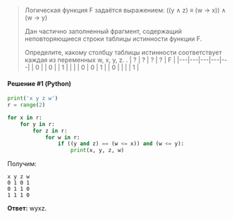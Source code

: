 > Логическая функция F задаётся выражением: ((y ∧ z) ≡ (w → x)) ∧ (w → y)
> 
> Дан частично заполненный фрагмент, содержащий неповторяющиеся строки таблицы истинности функции F.
> 
> Определите, какому столбцу таблицы истинности соответствует каждая из переменных w, x, y, z.
> .
> | ? | ? | ? | ? | F |
> |---|---|---|---|---|
> | 0 |   | 0 |   | 1 |
> |   |   | 0 | 0 | 1 |
> | 0 |   |   |   | 1 |

#### Решение #1 (Python)
```python
print('x y z w')
r = range(2)

for x in r:
    for y in r:
        for z in r:
            for w in r:
                if ((y and z) == (w <= x)) and (w <= y):
                    print(x, y, z, w)
```

Получим:
```
x y z w
0 1 0 1
0 1 1 0
1 1 1 0
```

**Ответ:** wyxz.
